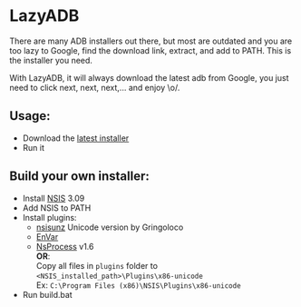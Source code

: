 # LazyADB

There are many ADB installers out there, but most are outdated and you are too lazy to Google, find the download link, extract, and add to PATH. This is the installer you need.

With LazyADB, it will always download the latest adb from Google, you just need to click next, next, next,... and enjoy \o/.

## Usage:
- Download the [latest installer](https://github.com/vanlocvo/lazyadb/releases/latest)
- Run it

## Build your own installer:
- Install [NSIS](https://nsis.sourceforge.io/Download) 3.09
- Add NSIS to PATH
- Install plugins:
    + [nsisunz](https://nsis.sourceforge.io/Nsisunz_plug-in) Unicode version by Gringoloco
    + [EnVar](https://nsis.sourceforge.io/EnVar_plug-in)
    + [NsProcess](https://nsis.sourceforge.io/NsProcess_plugin) v1.6  
    **OR**:  
        Copy all files in `plugins` folder to `<NSIS_installed_path>\Plugins\x86-unicode`   
        Ex: `C:\Program Files (x86)\NSIS\Plugins\x86-unicode`
- Run build.bat
